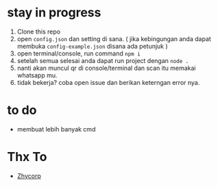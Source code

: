 # stay in progress

1. Clone this repo
2. open `config.json` dan setting di sana. ( jika kebingungan anda dapat membuka `config-example.json` disana ada petunjuk )
3. open terminal/console, run command `npm i`
4. setelah semua selesai anda dapat run project dengan `node .`
5. nanti akan muncul qr di console/terminal dan scan itu memakai whatsapp mu.
6. tidak bekerja? coba open issue dan berikan keterngan error nya.

# to do
- membuat lebih banyak cmd

# Thx To
- [Zhycorp](https://github.com/Zhycorp/whatsapp-bot)
